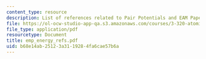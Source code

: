 ```yaml
---
content_type: resource
description: List of references related to Pair Potentials and EAM Papers.
file: https://ol-ocw-studio-app-qa.s3.amazonaws.com/courses/3-320-atomistic-computer-modeling-of-materials-sma-5107-spring-2005/b68e14ab25123a3119284fa6cae57b6a_emp_energy_refs.pdf
file_type: application/pdf
resourcetype: Document
title: emp_energy_refs.pdf
uid: b68e14ab-2512-3a31-1928-4fa6cae57b6a
---
```

